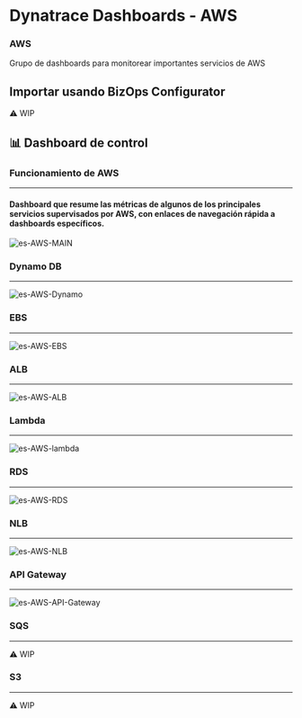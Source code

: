 # Dynatrace Dashboards - AWS

### AWS
Grupo de dashboards para monitorear importantes servicios de AWS

## Importar usando BizOps Configurator
⚠️ WIP

## 📊 Dashboard de control
### Funcionamiento de AWS
_____________________
#### Dashboard que resume las métricas de algunos de los principales servicios supervisados por AWS, con enlaces de navegación rápida a dashboards específicos.
![es-AWS-MAIN](https://user-images.githubusercontent.com/54456808/135464995-5edc86d8-d112-466e-8a6f-3191bad3a5e1.PNG)

### Dynamo DB
_____________________
![es-AWS-Dynamo](https://user-images.githubusercontent.com/54456808/135465030-0783b816-6928-4bc6-a8e4-8451da4796b3.PNG)

### EBS
_____________________
![es-AWS-EBS](https://user-images.githubusercontent.com/54456808/135465069-85f47317-4f13-4b28-9849-b0a22ae5bc6b.PNG)

### ALB
_____________________
![es-AWS-ALB](https://user-images.githubusercontent.com/54456808/135465105-9929291f-b5dc-4631-b7d6-204777a4a3ec.PNG)

### Lambda
_____________________
![es-AWS-lambda](https://user-images.githubusercontent.com/54456808/135465140-857e9d55-dae2-4d83-80b3-6db850117ab2.PNG)

### RDS
_____________________
![es-AWS-RDS](https://user-images.githubusercontent.com/54456808/135465181-6184234d-4039-44f2-9515-806940c32330.PNG)

### NLB
_____________________
![es-AWS-NLB](https://user-images.githubusercontent.com/54456808/135465200-3723b661-bf02-42ae-baf6-eea46cfd40fa.PNG)

### API Gateway
_____________________
![es-AWS-API-Gateway](https://user-images.githubusercontent.com/54456808/135465229-92a13b84-6d69-4efd-88e4-71082e79027a.PNG)

### SQS
_____________________
⚠️ WIP
### S3
_____________________
⚠️ WIP
